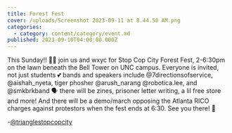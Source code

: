```yaml
---
title: Forest Fest
cover: /uploads/Screenshot 2023-09-11 at 8.44.50 AM.png
categories:
  - category: content/category/event.md
published: 2023-09-10T04:00:00.000Z
---
```


This Sunday!! 🌾🍁 join us and wxyc for Stop Cop City Forest Fest, 2-6:30pm on the lawn beneath the Bell Tower on UNC campus. Everyone is invited, not just students 💕 bands and speakers include @7directionsofservice, @aishah\_nyeta, tiger phosher @arush\_narang @robotica.lee, and @smkbrkband 🗣️ there will be zines, prisoner letter writing, a lil free store and more! And there will be a demo/march opposing the Atlanta RICO charges against protestors when the fest ends at 6:30. See you there! 🌳

-[@trianglestopcopcity](https://www.instagram.com/trianglestopcopcity/?g=5)
